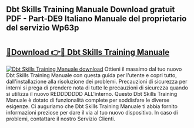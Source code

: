 ## Dbt Skills Training Manuale Download gratuit PDF - Part-DE9 Italiano Manuale del proprietario del servizio Wp63p

# <h2><a href="http://dfed7s.blite.top/?on=Dbt+Skills+Training+Manuale">🔗Download 👉🔴 Dbt Skills Training Manuale</a></h2>

[![Dbt Skills Training Manuale download](https://i.imgur.com/lujVjoI.png)](http://dfed7s.blite.top/?on=Dbt+Skills+Training+Manuale)
Ottieni il massimo dal tuo nuovo Dbt Skills Training Manuale con questa guida per l'utente e copri tutto, dall'installazione alla risoluzione dei problemi. Precauzioni di sicurezza per interni si prega di prendere nota di tutte le precauzioni di sicurezza quando si utilizza il nuovo REDDDDDDD ALL'interno. Questo Dbt Skills Training Manuale è dotato di funzionalità complete per soddisfare le diverse esigenze. Ci auguriamo che Dbt Skills Training Manuale ti abbia fornito informazioni preziose per dare il via al tuo nuovo dispositivo. In caso di problemi, contattare il nostro Servizio Clienti.
